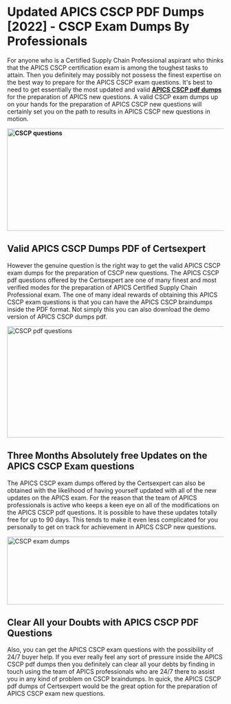 <h1><strong>Updated APICS CSCP PDF Dumps [2022] - CSCP Exam Dumps By Professionals&nbsp;</strong></h1>
<p><span style="font-weight: 400;">For anyone who is a Certified Supply Chain Professional aspirant who thinks that the APICS CSCP certification exam is among the toughest tasks to attain. Then you definitely may possibly not possess the finest expertise on the best way to prepare for the APICS CSCP exam questions. It's best to need to get essentially the most updated and valid <strong><a href="https://www.certsexpert.com/CSCP-pdf-questions.html">APICS CSCP pdf dumps</a></strong> for the preparation of APICS new questions. A valid  CSCP exam dumps up on your hands for the preparation of APICS CSCP new questions will certainly set you on the path to results in APICS CSCP new questions in motion.</span></p>
<p><span style="font-weight: 400;"><strong><img style="display: block; margin-left: auto; margin-right: auto;" src="https://i.ibb.co/QXh983F/73475278-2429792180625311-4586132736837681152-n.jpg" alt="CSCP questions" width="632" height="238" /></strong></span></p>
<h2><strong>Valid APICS CSCP Dumps PDF of Certsexpert</strong></h2>
<p><span style="font-weight: 400;">However the genuine question is the right way to get the valid APICS CSCP exam dumps for the preparation of CSCP new questions. The APICS CSCP pdf questions offered by the Certsexpert are one of many finest and most verified modes for the preparation of APICS Certified Supply Chain Professional exam. The one of many ideal rewards of obtaining this APICS CSCP exam questions is that you can have the APICS CSCP braindumps inside the PDF format. Not simply this you can also download the demo version of APICS CSCP dumps pdf.</span></p>
<p><span style="font-weight: 400;"><img style="display: block; margin-left: auto; margin-right: auto;" src="https://i.ibb.co/Jd8hN2L/76714008-3182067705200142-8735104740007870464-n.jpg" alt="CSCP pdf questions" width="701" height="259" /></span></p>
<h2><strong>Three Months Absolutely free Updates on the APICS CSCP Exam questions</strong></h2>
<p><span style="font-weight: 400;">The APICS CSCP exam dumps offered by the Certsexpert can also be obtained with the likelihood of having yourself updated with all of the new updates on the APICS exam. For the reason that the team of APICS professionals is active who keeps a keen eye on all of the modifications on the APICS CSCP pdf questions. It is possible to have these updates totally free for up to 90 days. This tends to make it even less complicated for you personally to get on track for achievement in APICS CSCP new questions.</span></p>
<p><span style="font-weight: 400;"><a href="https://www.certsexpert.com/CSCP-pdf-questions.html"><img style="display: block; margin-left: auto; margin-right: auto;" src="https://i.ibb.co/TMnKrkJ/75398236-424489711531572-5064688549987614720-n.jpg" alt="CSCP exam dumps" width="714" height="158" /></a></span></p>
<h2><strong>Clear All your Doubts with APICS CSCP PDF Questions</strong></h2>
<p>Also, you can get the APICS CSCP exam questions with the possibility of 24/7 buyer help. If you ever really feel any sort of pressure inside the APICS CSCP pdf dumps then you definitely can clear all your debts by finding in touch using the team of APICS professionals who are 24/7 there to assist you in any kind of problem on  CSCP braindumps. In quick, the APICS CSCP pdf dumps of Certsexpert would be the great option for the preparation of APICS CSCP exam new questions.</p>
